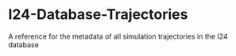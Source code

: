 # I24-Database-Trajectories
A reference for the metadata of all simulation trajectories in the I24 database
